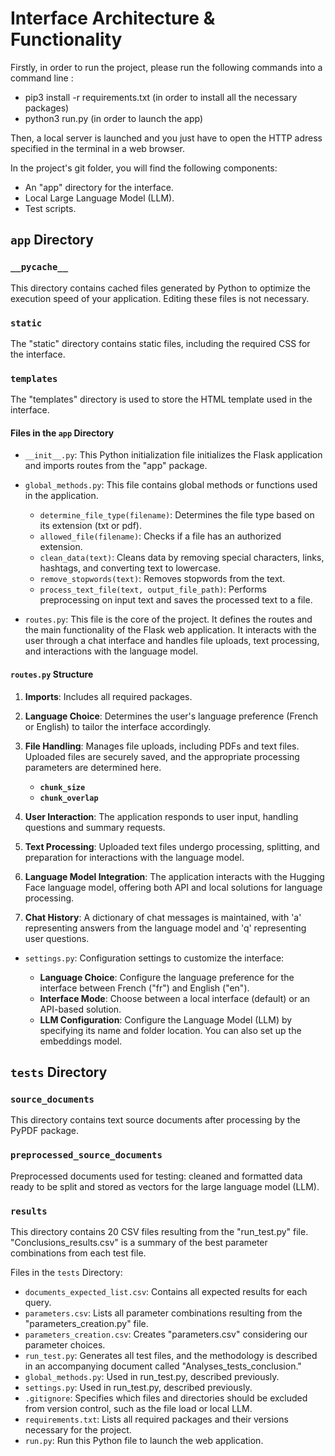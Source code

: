 # Interface Architecture & Functionality

Firstly, in order to run the project, please run the following commands into a command line :
* pip3 install -r requirements.txt (in order to install all the necessary packages)
* python3 run.py (in order to launch the app)

Then, a local server is launched and you just have to open the HTTP adress specified in the terminal in a web browser.

In the project's git folder, you will find the following components:

* An "app" directory for the interface.
* Local Large Language Model (LLM).
* Test scripts.

## `app` Directory

### `__pycache__`
This directory contains cached files generated by Python to optimize the execution speed of your application. Editing these files is not necessary.

### `static`
The "static" directory contains static files, including the required CSS for the interface.

### `templates`
The "templates" directory is used to store the HTML template used in the interface.

#### Files in the `app` Directory

* `__init__.py`: This Python initialization file initializes the Flask application and imports routes from the "app" package.
* `global_methods.py`: This file contains global methods or functions used in the application.
    - `determine_file_type(filename)`: Determines the file type based on its extension (txt or pdf).
    - `allowed_file(filename)`: Checks if a file has an authorized extension.
    - `clean_data(text)`: Cleans data by removing special characters, links, hashtags, and converting text to lowercase.
    - `remove_stopwords(text)`: Removes stopwords from the text.
    - `process_text_file(text, output_file_path)`: Performs preprocessing on input text and saves the processed text to a file.

* `routes.py`: This file is the core of the project. It defines the routes and the main functionality of the Flask web application. It interacts with the user through a chat interface and handles file uploads, text processing, and interactions with the language model.

#### `routes.py` Structure

1. **Imports**: Includes all required packages.

2. **Language Choice**: Determines the user's language preference (French or English) to tailor the interface accordingly.

3. **File Handling**: Manages file uploads, including PDFs and text files. Uploaded files are securely saved, and the appropriate processing parameters are determined here.

    - **`chunk_size`**
    - **`chunk_overlap`**

4. **User Interaction**: The application responds to user input, handling questions and summary requests.

5. **Text Processing**: Uploaded text files undergo processing, splitting, and preparation for interactions with the language model.

6. **Language Model Integration**: The application interacts with the Hugging Face language model, offering both API and local solutions for language processing.

7. **Chat History**: A dictionary of chat messages is maintained, with 'a' representing answers from the language model and 'q' representing user questions.

* `settings.py`: Configuration settings to customize the interface:
  
    - **Language Choice**: Configure the language preference for the interface between French ("fr") and English ("en").
    - **Interface Mode**: Choose between a local interface (default) or an API-based solution.
    - **LLM Configuration**: Configure the Language Model (LLM) by specifying its name and folder location. You can also set up the embeddings model.

## `tests` Directory

### `source_documents`
This directory contains text source documents after processing by the PyPDF package.

### `preprocessed_source_documents`
Preprocessed documents used for testing: cleaned and formatted data ready to be split and stored as vectors for the large language model (LLM).

### `results` 
This directory contains 20 CSV files resulting from the "run_test.py" file. "Conclusions_results.csv" is a summary of the best parameter combinations from each test file.

Files in the `tests` Directory:

- `documents_expected_list.csv`: Contains all expected results for each query.
- `parameters.csv`: Lists all parameter combinations resulting from the "parameters_creation.py" file.
- `parameters_creation.csv`: Creates "parameters.csv" considering our parameter choices.
- `run_test.py`: Generates all test files, and the methodology is described in an accompanying document called "Analyses_tests_conclusion."
- `global_methods.py`: Used in run_test.py, described previously.
- `settings.py`: Used in run_test.py, described previously.
- `.gitignore`: Specifies which files and directories should be excluded from version control, such as the file load or local LLM.
- `requirements.txt`: Lists all required packages and their versions necessary for the project.
- `run.py`: Run this Python file to launch the web application.
